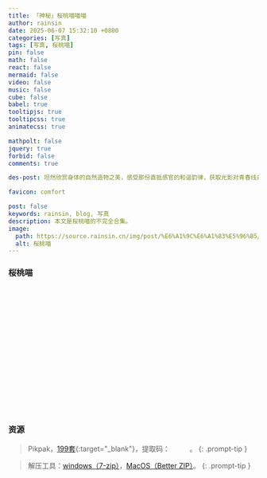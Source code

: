 ```yaml
---
title: 「神秘」桜桃喵喵喵
author: rainsin
date: 2025-06-07 15:32:10 +0800
categories: [写真]
tags: [写真, 桜桃喵]
pin: false
math: false
react: false
mermaid: false
video: false
music: false
cube: false
babel: true
tooltipjs: true
tooltipcss: true
animatecss: true

mathpolt: false
jquery: true
forbid: false
comments: true

des-post: 坦然欣赏身体的自然造物之美，感受那份直抵感官的和谐韵律，获取光影对青春线条的温柔礼赞。

favicon: comfort

post: false
keywords: rainsin, blog, 写真
description: 本文是桜桃喵的不完全合集。
image:
  path: https://source.rainsin.cn/img/post/%E6%A1%9C%E6%A1%83%E5%96%B5/03.webp
  alt: 桜桃喵
---
```


<style>
.gallery-wrap {
    display: flex;
    flex-direction: row;
    width: 100%;
    aspect-ratio: 1/0.5;
}

.item {
    flex: 1;
    height: 100%;
    background-position: center;
    background-size: cover;
    background-repeat: none;
    transition: flex 0.8s ease;
}

.item:hover {
    flex: 7;
}

.item-1 {
    background-image: url('https://source.rainsin.cn/img/post/%E6%A1%9C%E6%A1%83%E5%96%B5/1(19).webp');
}

.item-2 {
    background-image: url('https://source.rainsin.cn/img/post/%E6%A1%9C%E6%A1%83%E5%96%B5/1(16).webp');
}

.item-3 {
    background-image: url('https://source.rainsin.cn/img/post/%E6%A1%9C%E6%A1%83%E5%96%B5/1(30).webp');
}

.item-4 {
    background-image: url('https://source.rainsin.cn/img/post/%E6%A1%9C%E6%A1%83%E5%96%B5/1(35).webp');
}

.item-5 {
    background-image: url('https://source.rainsin.cn/img/post/%E6%A1%9C%E6%A1%83%E5%96%B5/1(50).webp');
}

.item-6 {
    background-image: url('https://source.rainsin.cn/img/post/%E6%A1%9C%E6%A1%83%E5%96%B5/1(23).webp');
}
</style>

### 桜桃喵

<div class="gallery-wrap">
    <div class="item item-1"></div>
    <div class="item item-2"></div>
    <div class="item item-3"></div>
    <div class="item item-4"></div>
    <div class="item item-5"></div>
    <div class="item item-6"></div>
</div>

### 资源

> Pikpak，[199套](https://mypikpak.com/s/VOS8dTxSA63N9lvHFnw4S76Ko2){:target="_blank"}，提取码：<span data-clipboard-text="uidy" class="mask-text" id="tiqu"> uidy </span>。
{: .prompt-tip }

> 解压工具：[windows（7-zip）](https://www.7-zip.org/)，[MacOS（Better ZIP）](https://macitbetter.com/)。
{: .prompt-tip }


<style>
  .mask-text{
    mask-image:url(https://source.rainsin.cn/img/post/%E5%B9%B4%E5%B9%B4/mask.png);
    border: 2px solid;
    font-style: italic;
    cursor: pointer;
  }

  .tippy-box[data-theme~='mmmm'] {
  background-image: linear-gradient(to top, #a18cd1 0%, #fbc2eb 100%);
  color: #fff;
}
.tippy-box[data-theme~='mmmm'][data-placement^='top'] > .tippy-arrow::before {
  border-top-color: #a18cd1;
}
</style>

<script defer>
const elements = {
    nn: document.getElementById("tiqu")
  };
  
  let nnClickCount = 0;
  
  // Success messages array
  const successMessages = [
    "文质彬彬👩‍🏫",
    "风流倜傥👨‍🍳",
    "英俊潇洒👴",
    "才华横溢🧑‍🎓",
    "才貌双全🦸",
    "谦谦君子🤵",
    "儒雅随和🗣",
    "少之时,血气未定,戒之在色；及其壮也,血气方刚,戒之在斗；及其老也,血气既衰,戒之在得. ☯️",
    "屡戒不悛🛐",
    "阿弥陀佛🙏"
  ];
  
  // Create tippy tooltip
  const createTooltip = (text, element) => {
    return tippy(element, {
      content: text,
      theme: "mmmm",
      arrow: true,
      onMount(instance) {
        const box = instance.popper.firstElementChild;
        requestAnimationFrame(() => {
          box.classList.add('animate__animated', 'animate__rubberBand');
        });
      },
      onHidden(instance) {
        const box = instance.popper.firstElementChild;
        box.classList.remove('animate__animated', 'animate__rubberBand');
      }
    });
  };
  
  // Handle clipboard operations
  const copyToClipboard = (text, tooltipInstance) => {
    navigator.clipboard.writeText(text)
      .then(() => {
        const message = successMessages[nnClickCount % successMessages.length];
        Qmsg.success(message);
        tooltipInstance.setContent("恭喜，复制成功！点击再次复制。");
        nnClickCount++;
      })
      .catch(() => {
        Qmsg.success("哎呀，没对准！🤡");
        tooltipInstance.setContent("哎，复制失败了！重新点一下试试。");
      });
  };
  
  // Initialize tooltips
  const tooltips = {
    nn: createTooltip("点击复制进剪贴板。", elements.nn)
  };
  
  // Add click event handlers
  const setupClickHandler = (element, tooltipInstance) => {
    element.addEventListener("click", (event) => {
      tooltipInstance.show();
      copyToClipboard(event.target.dataset.clipboardText, tooltipInstance);
    });
  };
  
  // Set up event handlers for all elements
  Object.entries(elements).forEach(([key, element]) => {
    if (element) {
      setupClickHandler(element, tooltips[key]);
    }
  });
  
  // Make click count available globally if needed
  window.nnClickCount = nnClickCount;
</script>
